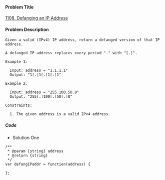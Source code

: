 #### Problem Title
[1108. Defanging an IP Address](https://leetcode.com/problems/defanging-an-ip-address/)
#### Problem Description
```
Given a valid (IPv4) IP address, return a defanged version of that IP address.

A defanged IP address replaces every period "." with "[.]".

Example 1:

  Input: address = "1.1.1.1"
  Output: "1[.]1[.]1[.]1"

Example 2:

  Input: address = "255.100.50.0"
  Output: "255[.]100[.]50[.]0"

Constraints:

  1. The given address is a valid IPv4 address.
```

##### Code

- Solution One
```
/**
 * @param {string} address
 * @return {string}
 */
var defangIPaddr = function(address) {
    
};
```
